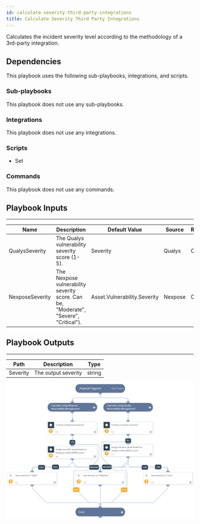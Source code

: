 ```yaml
---
id: calculate-severity-third-party-integrations
title: Calculate Severity Third Party Integrations
---
```


Calculates the incident severity level according to the methodology of a 3rd-party integration.

## Dependencies
This playbook uses the following sub-playbooks, integrations, and scripts.

### Sub-playbooks
This playbook does not use any sub-playbooks.

### Integrations
This playbook does not use any integrations.

### Scripts
* Set

### Commands
This playbook does not use any commands.

## Playbook Inputs
---

| **Name** | **Description** | **Default Value** | **Source** | **Required** |
| --- | --- | --- | --- | --- |
| QualysSeverity | The Qualys vulnerability severity score (1-5). | Severity | Qualys | Optional |
| NexposeSeverity |  The Nexpose vulnerability severity score. Can be, "Moderate", "Severe", "Critical"). | Asset.Vulnerability.Severity | Nexpose | Optional |

## Playbook Outputs
---

| **Path** | **Description** | **Type** |
| --- | --- | --- |
| Severity | The output severity | string |

![Calculate_Severity_third_party_integrations](https://github.com/ElazarK/content-docs/blob/master/images/playbooks/Calculate_Severity_3rd-party_integrations.png)
